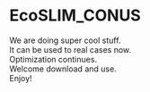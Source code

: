 # EcoSLIM_CONUS
We are doing super cool stuff.  
It can be used to real cases now.  
Optimization continues.  
Welcome download and use.  
Enjoy!
